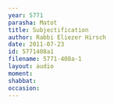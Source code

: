 ```yaml
---
year: 5771
parasha: Matot
title: Subjectification
author: Rabbi Eliezer Hirsch
date: 2011-07-23
id: 5771408a1
filename: 5771-408a-1
layout: audio
moment: 
shabbat: 
occasion: 
---
```

